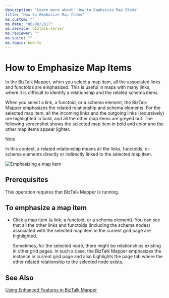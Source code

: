 ```yaml
---
description: "Learn more about: How to Emphasize Map Items"
title: "How to Emphasize Map Items"
ms.custom: ""
ms.date: "06/08/2017"
ms.service: biztalk-server
ms.reviewer: ""
ms.suite: ""
ms.topic: how-to
---
```

# How to Emphasize Map Items
In the BizTalk Mapper, when you select a map item, all the associated links and functoids are emphasized. This is useful in maps with many links, where it is difficult to identify a relationship and the related schema items.  
  
 When you select a link, a functoid, or a schema element, the BizTalk Mapper emphasizes the related relationship and schema elements. For the selected map item, all the incoming links and the outgoing links (recursively) are highlighted in bold, and all the other map items are greyed out. The following screenshot shows the selected map item in bold and color and the other map items appear lighter.  
  
> [!NOTE]
>  In this context, a related relationship means all the links, functoids, or schema elements directly or indirectly linked to the selected map item.  
  
 ![Emphasizing a map item](../core/media/mapper-intelliselect.gif "Mapper_IntelliSelect")  
  
## Prerequisites  
 This operation requires that BizTalk Mapper is running.  
  
## To emphasize a map item  
  
-   Click a map item (a link, a functoid, or a schema element). You can see that all the other links and functoids (including the schema nodes) associated with the selected map item in the current grid page are highlighted.  
  
     Sometimes, for the selected node, there might be relationships existing in other grid pages. In such a case, the BizTalk Mapper emphasizes the instance in current grid page and also highlights the page tab where the other related relationship to the selected node exists.  
  
## See Also  
 [Using Enhanced Features in BizTalk Mapper](../core/using-enhanced-features-in-biztalk-mapper.md)
